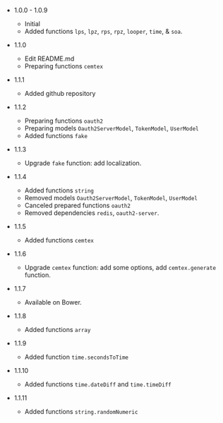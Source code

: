 - 1.0.0 - 1.0.9
  - Initial
  - Added functions `lps`, `lpz`, `rps`, `rpz`, `looper`, `time`, & `soa`.

- 1.1.0
  - Edit README.md
  - Preparing functions `cemtex`

- 1.1.1
  - Added github repository

- 1.1.2
  - Preparing functions `oauth2`
  - Preparing models `Oauth2ServerModel`, `TokenModel`, `UserModel`
  - Added functions `fake`

- 1.1.3
  - Upgrade `fake` function: add localization.

- 1.1.4
  - Added functions `string`
  - Removed models `Oauth2ServerModel`, `TokenModel`, `UserModel`
  - Canceled prepared functions `oauth2`
  - Removed dependencies `redis`, `oauth2-server`.

- 1.1.5
  - Added functions `cemtex`

- 1.1.6
  - Upgrade `cemtex` function: add some options, add `cemtex.generate` function.

- 1.1.7
  - Available on Bower.

- 1.1.8
  - Added functions `array`

- 1.1.9
  - Added function `time.secondsToTime`

- 1.1.10
  - Added functions `time.dateDiff` and `time.timeDiff`

- 1.1.11
  - Added functions `string.randomNumeric`